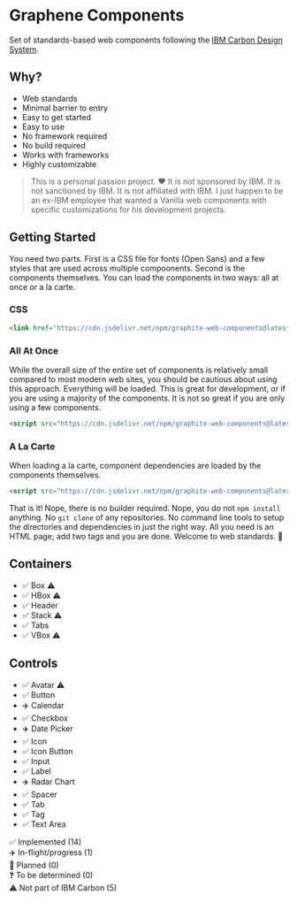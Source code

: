 # Graphene Components

Set of standards-based web components following the [IBM Carbon Design System](https://carbondesignsystem.com).

## Why?

- Web standards
- Minimal barrier to entry
- Easy to get started
- Easy to use
- No framework required
- No build required
- Works with frameworks
- Highly customizable

> This is a personal passion project. ❤️ It is not sponsored by IBM. It is not sanctioned by IBM. It is not affiliated with IBM. I just happen to be an ex-IBM employee that wanted a Vanilla web components with specific customizations for his development projects.

## Getting Started

You need two parts. First is a CSS file for fonts (Open Sans) and a few styles that are used across multiple compoonents. Second is the components themselves. You can load the components in two ways: all at once or a la carte.

### CSS

``` html
<link href="https://cdn.jsdelivr.net/npm/graphite-web-components@latest/graphite.css" rel="stylesheet">
```

### All At Once

While the overall size of the entire set of components is relatively small compared to most modern web sites, you should be cautious about using this approach. Everything will be loaded. This is great for development, or if you are using a majority of the components. It is not so great if you are only using a few components.

``` html
<script src="https://cdn.jsdelivr.net/npm/graphite-web-components@latest/graphite.js" type="module"></script>
```

### A La Carte

When loading a la carte, component dependencies are loaded by the components themselves.

``` html
<script src="https://cdn.jsdelivr.net/npm/graphite-web-components@latest/controls/button.js" type="module"></script>
```

That is it! Nope, there is no builder required. Nope, you do not `npm install` anything. No `git clone` of any repositories. No command line tools to setup the directories and dependencies in just the right way. All you need is an HTML page; add two tags and you are done. Welcome to web standards. 🤯

## Containers

- ✅ Box ⚠️
- ✅ HBox ⚠️
- ✅ Header
- ✅ Stack ⚠️
- ✅ Tabs
- ✅ VBox ⚠️

## Controls   

- ✅ Avatar ⚠️
- ✅ Button
- ✈️ Calendar
- ✅ Checkbox
- ✈️ Date Picker
- ✅ Icon
- ✅ Icon Button
- ✅ Input
- ✅ Label
- ✈️ Radar Chart
- ✅ Spacer
- ✅ Tab
- ✅ Tag
- ✅ Text Area

✅ Implemented (14)   
✈️ In-flight/progress (1)  
📆 Planned  (0)   
❓ To be determined (0)  
⚠️ Not part of IBM Carbon (5)
